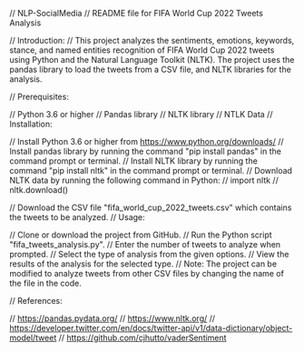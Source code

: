// NLP-SocialMedia
// README file for FIFA World Cup 2022 Tweets Analysis

// Introduction:
// This project analyzes the sentiments, emotions, keywords, stance, and named entities recognition of FIFA World Cup 2022 tweets using Python and the Natural Language Toolkit (NLTK). The project uses the pandas library to load the tweets from a CSV file, and NLTK libraries for the analysis.

// Prerequisites:

// Python 3.6 or higher
// Pandas library
// NLTK library
// NTLK Data
// Installation:

// Install Python 3.6 or higher from https://www.python.org/downloads/
// Install pandas library by running the command "pip install pandas" in the command prompt or terminal.
// Install NLTK library by running the command "pip install nltk" in the command prompt or terminal.
// Download NLTK data by running the following command in Python:
// import nltk
// nltk.download()

// Download the CSV file "fifa_world_cup_2022_tweets.csv" which contains the tweets to be analyzed.
// Usage:

// Clone or download the project from GitHub.
// Run the Python script "fifa_tweets_analysis.py".
// Enter the number of tweets to analyze when prompted.
// Select the type of analysis from the given options.
// View the results of the analysis for the selected type.
// Note: The project can be modified to analyze tweets from other CSV files by changing the name of the file in the code.

// References:

// https://pandas.pydata.org/
// https://www.nltk.org/
// https://developer.twitter.com/en/docs/twitter-api/v1/data-dictionary/object-model/tweet
// https://github.com/cjhutto/vaderSentiment
